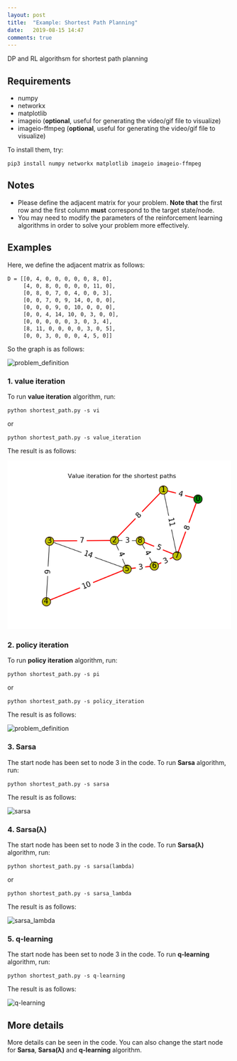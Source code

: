 ```yaml
---
layout: post
title:  "Example: Shortest Path Planning"
date:   2019-08-15 14:47
comments: true
---
```

DP and RL algorithsm for shortest path planning

## Requirements

- numpy
- networkx
- matplotlib
- imageio (**optional**, useful for generating the video/gif file to visualize)
- imageio-ffmpeg (**optional**, useful for generating the video/gif file to visualize)

To install them, try:

    pip3 install numpy networkx matplotlib imageio imageio-ffmpeg 

## Notes

- Please define the adjacent matrix for your problem. **Note that** the first row and the first column **must** correspond to the target state/node. 
- You may need to modify the parameters of the reinforcement learning algorithms in order to solve your problem more effectively.

## Examples
Here, we define the adjacent matrix as follows:

```python3
D = [[0, 4, 0, 0, 0, 0, 0, 8, 0],
     [4, 0, 8, 0, 0, 0, 0, 11, 0],
     [0, 8, 0, 7, 0, 4, 0, 0, 3],
     [0, 0, 7, 0, 9, 14, 0, 0, 0],
     [0, 0, 0, 9, 0, 10, 0, 0, 0],
     [0, 0, 4, 14, 10, 0, 3, 0, 0],
     [0, 0, 0, 0, 0, 3, 0, 3, 4],
     [8, 11, 0, 0, 0, 0, 3, 0, 5],
     [0, 0, 3, 0, 0, 0, 4, 5, 0]]
```
So the graph is as follows:

![problem_definition](/figs_gifs/problem_definition.png)


### 1. value iteration
To run **value iteration** algorithm, run:

	python shortest_path.py -s vi
or

	python shortest_path.py -s value_iteration 

The result is as follows:

![problem_definition](_posts/figs_gifs/value_iteration.png)

### 2. policy iteration
To run **policy iteration** algorithm, run:

	python shortest_path.py -s pi
or

	python shortest_path.py -s policy_iteration 

The result is as follows:

![problem_definition](/figs_gifs/policy_iteration.png)

### 3. Sarsa
The start node has been set to node 3 in the code.
To run **Sarsa** algorithm, run:

	python shortest_path.py -s sarsa

The result is as follows:

![sarsa](/figs_gifs/sarsa.gif)

### 4. Sarsa(&lambda;)
The start node has been set to node 3 in the code.
To run **Sarsa(&lambda;)** algorithm, run:

	python shortest_path.py -s sarsa(lambda)
or

	python shortest_path.py -s sarsa_lambda

The result is as follows:

![sarsa_lambda](/figs_gifs/sarsa_lambda.gif)

### 5. q-learning
The start node has been set to node 3 in the code.
To run **q-learning** algorithm, run:

	python shortest_path.py -s q-learning

The result is as follows:

![q-learning](/figs_gifs/q-learning.gif)

## More details 
More details can be seen in the code. You can also change the start node for **Sarsa**, **Sarsa(&lambda;)** and **q-learning** algorithm.
